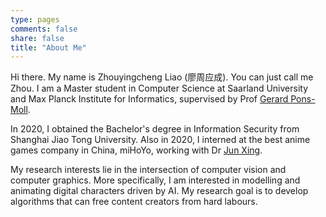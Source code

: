 ```yaml
---
type: pages
comments: false
share: false
title: "About Me"
---
```

Hi there. My name is Zhouyingcheng Liao (廖周应成). You can just call me Zhou. I am a Master student in Computer Science at Saarland University and Max Planck Institute for Informatics, supervised by Prof [Gerard Pons-Moll](virtualhumans.mpi-inf.mpg.de). 

In 2020, I obtained the Bachelor's degree in Information Security from Shanghai Jiao Tong University. Also in 2020, I interned at the best anime games company in China, miHoYo, working with Dr [Jun Xing](https://junxnui.github.io/).  

My research interests lie in the intersection of computer vision and computer graphics. More specifically, I am interested in modelling and animating digital characters driven by AI. My research goal is to develop algorithms that can free content creators from hard labours.  